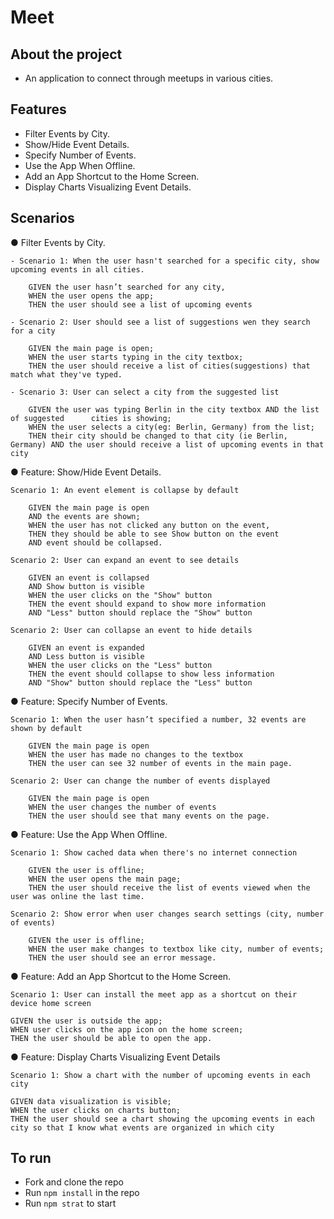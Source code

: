 # Meet

## About the project

- An application to connect  through meetups in various cities.

## Features

- Filter Events by City.
- Show/Hide Event Details.
- Specify Number of Events.
- Use the App When Offline.
- Add an App Shortcut to the Home Screen.
- Display Charts Visualizing Event Details.


## Scenarios

● Filter Events by City. 

	- Scenario 1: When the user hasn't searched for a specific city, show upcoming events in all cities.
		
		GIVEN the user hasn’t searched for any city,
		WHEN the user opens the app;
		THEN the user should see a list of upcoming events

	- Scenario 2: User should see a list of suggestions wen they search for a city
		
		GIVEN the main page is open;
		WHEN the user starts typing in the city textbox;
		THEN the user should receive a list of cities(suggestions) that match what they've typed.
		
	- Scenario 3: User can select a city from the suggested list
		
		GIVEN the user was typing Berlin in the city textbox AND the list of suggested      cities is showing;
		WHEN the user selects a city(eg: Berlin, Germany) from the list;
		THEN their city should be changed to that city (ie Berlin, Germany) AND the user should receive a list of upcoming events in that city


● Feature: Show/Hide Event Details. 

	Scenario 1: An event element is collapse by default
	
		GIVEN the main page is open 
		AND the events are shown;
		WHEN the user has not clicked any button on the event,
		THEN they should be able to see Show button on the event
		AND event should be collapsed.
		
	Scenario 2: User can expand an event to see details
	
		GIVEN an event is collapsed
		AND Show button is visible
		WHEN the user clicks on the "Show" button
		THEN the event should expand to show more information 
		AND "Less" button should replace the "Show" button
	
	Scenario 2: User can collapse an event to hide details
		
		GIVEN an event is expanded
		AND Less button is visible
		WHEN the user clicks on the "Less" button
		THEN the event should collapse to show less information 
		AND "Show" button should replace the "Less" button
		
	
		
● Feature: Specify Number of Events.
		
	Scenario 1: When the user hasn’t specified a number, 32 events are shown by default
		
		GIVEN the main page is open
		WHEN the user has made no changes to the textbox
		THEN the user can see 32 number of events in the main page.
		
	Scenario 2: User can change the number of events displayed
		
		GIVEN the main page is open
		WHEN the user changes the number of events
		THEN the user should see that many events on the page.
		
● Feature:  Use the App When Offline. 
	
	Scenario 1: Show cached data when there's no internet connection
		
		GIVEN the user is offline;
		WHEN the user opens the main page;
		THEN the user should receive the list of events viewed when the user was online the last time.
		
	Scenario 2: Show error when user changes search settings (city, number of events)
		
		GIVEN the user is offline;
		WHEN the user make changes to textbox like city, number of events;
		THEN the user should see an error message.
		
		
● Feature:  Add an App Shortcut to the Home Screen. 

	Scenario 1: User can install the meet app as a shortcut on their device home screen
	
	GIVEN the user is outside the app;
	WHEN user clicks on the app icon on the home screen;
	THEN the user should be able to open the app.
	
● Feature: Display Charts Visualizing Event Details

	Scenario 1: Show a chart with the number of upcoming events in each city
	
	GIVEN data visualization is visible;
	WHEN the user clicks on charts button;
	THEN the user should see a chart showing the upcoming events in each city so that I know what events are organized in which city
	
## To run

- Fork and clone the repo
- Run ```npm install``` in the repo
- Run ```npm strat``` to start